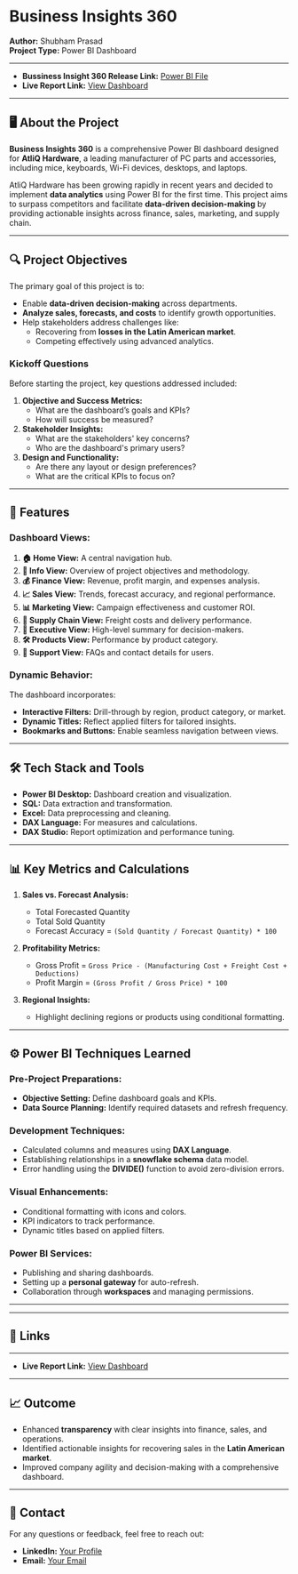 # **Business Insights 360**

**Author:** Shubham Prasad  
**Project Type:** Power BI Dashboard  

---
 - **Bussiness Insight 360 Release Link:** [Power BI File](https://github.com/shubhamprasad07/Business-Insight-360/releases/tag/v1)
 - **Live Report Link:** [View Dashboard](https://app.powerbi.com/view?r=eyJrIjoiOWMwZTY3YjAtY2M4Ny00Mzc3LThlNjYtZmQxMTE1MWU1MmMyIiwidCI6ImM2ZTU0OWIzLTVmNDUtNDAzMi1hYWU5LWQ0MjQ0ZGM1YjJjNCJ9)

---

## 🖥️ **About the Project**  
**Business Insights 360** is a comprehensive Power BI dashboard designed for **AtliQ Hardware**, a leading manufacturer of PC parts and accessories, including mice, keyboards, Wi-Fi devices, desktops, and laptops.  

AtliQ Hardware has been growing rapidly in recent years and decided to implement **data analytics** using Power BI for the first time. This project aims to surpass competitors and facilitate **data-driven decision-making** by providing actionable insights across finance, sales, marketing, and supply chain.  

---

## 🔍 **Project Objectives**  
The primary goal of this project is to:  
- Enable **data-driven decision-making** across departments.  
- **Analyze sales, forecasts, and costs** to identify growth opportunities.  
- Help stakeholders address challenges like:  
  - Recovering from **losses in the Latin American market**.  
  - Competing effectively using advanced analytics.  

### **Kickoff Questions**  
Before starting the project, key questions addressed included:  
1. **Objective and Success Metrics:**  
   - What are the dashboard’s goals and KPIs?  
   - How will success be measured?  
2. **Stakeholder Insights:**  
   - What are the stakeholders' key concerns?  
   - Who are the dashboard's primary users?  
3. **Design and Functionality:**  
   - Are there any layout or design preferences?  
   - What are the critical KPIs to focus on?  

---

## 🚀 **Features**

### **Dashboard Views:**  
1. **🏠 Home View:** A central navigation hub.  
2. **📜 Info View:** Overview of project objectives and methodology.  
3. **💰 Finance View:** Revenue, profit margin, and expenses analysis.  
4. **📈 Sales View:** Trends, forecast accuracy, and regional performance.  
5. **📊 Marketing View:** Campaign effectiveness and customer ROI.  
6. **🚛 Supply Chain View:** Freight costs and delivery performance.  
7. **👔 Executive View:** High-level summary for decision-makers.  
8. **🛠️ Products View:** Performance by product category.  
9. **💬 Support View:** FAQs and contact details for users.  

### **Dynamic Behavior:**  
The dashboard incorporates:  
- **Interactive Filters:** Drill-through by region, product category, or market.  
- **Dynamic Titles:** Reflect applied filters for tailored insights.  
- **Bookmarks and Buttons:** Enable seamless navigation between views.  

---

## 🛠️ **Tech Stack and Tools**  

- **Power BI Desktop:** Dashboard creation and visualization.  
- **SQL:** Data extraction and transformation.  
- **Excel:** Data preprocessing and cleaning.  
- **DAX Language:** For measures and calculations.  
- **DAX Studio:** Report optimization and performance tuning.  

---

## 📊 **Key Metrics and Calculations**  

1. **Sales vs. Forecast Analysis:**  
   - Total Forecasted Quantity  
   - Total Sold Quantity  
   - Forecast Accuracy = `(Sold Quantity / Forecast Quantity) * 100`  

2. **Profitability Metrics:**  
   - Gross Profit = `Gross Price - (Manufacturing Cost + Freight Cost + Deductions)`  
   - Profit Margin = `(Gross Profit / Gross Price) * 100`  

3. **Regional Insights:**  
   - Highlight declining regions or products using conditional formatting.  

---

## ⚙️ **Power BI Techniques Learned**

### **Pre-Project Preparations:**  
- **Objective Setting:** Define dashboard goals and KPIs.  
- **Data Source Planning:** Identify required datasets and refresh frequency.  

### **Development Techniques:**  
- Calculated columns and measures using **DAX Language**.  
- Establishing relationships in a **snowflake schema** data model.  
- Error handling using the **DIVIDE()** function to avoid zero-division errors.  

### **Visual Enhancements:**  
- Conditional formatting with icons and colors.  
- KPI indicators to track performance.  
- Dynamic titles based on applied filters.  

### **Power BI Services:**  
- Publishing and sharing dashboards.  
- Setting up a **personal gateway** for auto-refresh.  
- Collaboration through **workspaces** and managing permissions.  

---


---

## 🔗 **Links**
---
- **Live Report Link:** [View Dashboard](https://app.powerbi.com/view?r=eyJrIjoiOWMwZTY3YjAtY2M4Ny00Mzc3LThlNjYtZmQxMTE1MWU1MmMyIiwidCI6ImM2ZTU0OWIzLTVmNDUtNDAzMi1hYWU5LWQ0MjQ0ZGM1YjJjNCJ9)
---

## 📈 **Outcome**  
- Enhanced **transparency** with clear insights into finance, sales, and operations.  
- Identified actionable insights for recovering sales in the **Latin American market**.  
- Improved company agility and decision-making with a comprehensive dashboard.  

---

## 👤 **Contact**  
For any questions or feedback, feel free to reach out:  
- **LinkedIn:** [Your Profile](https://linkedin.com/in/07shubhamprasad)  
- **Email:** [Your Email](shubhamprasad7777@gmail.com)  


